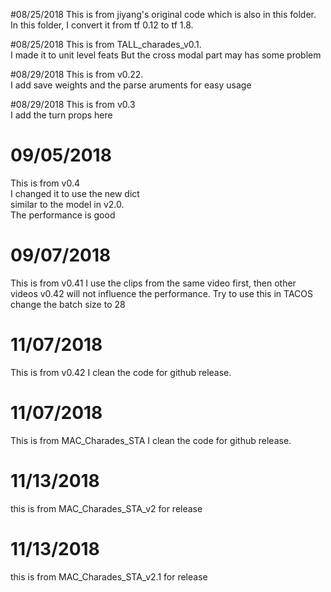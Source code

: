 #08/25/2018
This is from jiyang's original code which is also in this folder.  
In this folder, I convert it from tf 0.12 to tf 1.8.  


#08/25/2018
This is from TALL\_charades\_v0.1.  
I made it to unit level feats
But the cross modal part may has some problem  

#08/29/2018
This is from v0.22.  
I add save weights and the parse aruments for easy usage

#08/29/2018
This is from v0.3  
I add the turn props here

# 09/05/2018
This is from v0.4  
I changed it to use the new dict  
similar to the model in v2.0.  
The performance is good  

# 09/07/2018
This is from v0.41
I use the clips  from the same video first, then other videos
v0.42 will not influence the performance. Try to use this in TACOS  
change the batch size to 28

# 11/07/2018
This is from v0.42
I clean the code for github release.

# 11/07/2018
This is from MAC_Charades_STA
I clean the code for github release.


# 11/13/2018
this is from MAC_Charades_STA_v2
for release

# 11/13/2018
this is from MAC_Charades_STA_v2.1
for release






